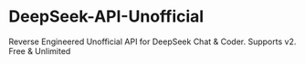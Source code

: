 # DeepSeek-API-Unofficial
Reverse Engineered Unofficial API for DeepSeek Chat &amp; Coder. Supports v2. Free &amp; Unlimited 
